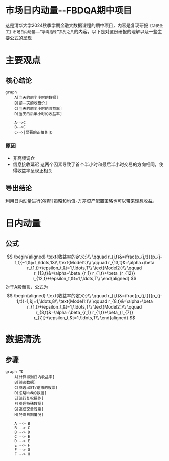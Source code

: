 # 市场日内动量--FBDQA期中项目

这是清华大学2024秋季学期金融大数据课程的期中项目，内容是复现研报`【华安金工】市场日内动量——“学海拾珠”系列之八`的内容，以下是对这份研报的理解以及一些主要公式的呈现

# 主要观点
## 核心结论
```mermaid
graph
    A[当天的前半小时的数据]
    B[前一天的收盘价]
    C[当天的前半小时的收益率]
    D[当天的后半小时的收益率]

    A-->C
    B-->C
    C-->|显著的正相关|D
```

### 原因
- 非高频调仓
- 信息接收延迟
这两个因素导致了首个半小时和最后半小时交易的方向相同，使得收益率呈现正相关

## 导出结论
利用日内动量进行的择时策略和均值-方差资产配置策略也可以带来理想收益。


# 日内动量
## 公式
$$
\begin{aligned}
\text{收益率的定义:}\\
\qquad r_{j,t}&=\frac{p_{j,t}}{p_{j-1,t}}-1,&j=1,\ldots,13\\
\text{Model1:}\\
\qquad r_{13,t}&=\alpha+\beta r_{1,t}+\epsilon_t,&t=1,\ldots,T\\
\text{Model2:}\\
\qquad r_{13,t}&=\alpha+\beta_{r_1} r_{1,t}+\beta_{r_{12}} r_{12,t}+\epsilon_t,&t=1,\ldots,T\\
\end{aligned}
$$
对于A股而言，公式为
$$
\begin{aligned}
\text{收益率的定义:}\\
\qquad r_{j,t}&=\frac{p_{j,t}}{p_{j-1,t}}-1,&j=1,\ldots,8\\
\text{Model1:}\\
\qquad r_{8,t}&=\alpha+\beta r_{1,t}+\epsilon_t,&t=1,\ldots,T\\
\text{Model2:}\\
\qquad r_{8,t}&=\alpha+\beta_{r_1} r_{1,t}+\beta_{r_{7}} r_{7,t}+\epsilon_t,&t=1,\ldots,T\\
\end{aligned}
$$

# 数据清洗
## 步骤
```mermaid
graph TD
    A[计算得到日内收益率]
    B[筛选数据]
    C[筛选出ST/退市的股票]
    D[忽略NaN的数据]
    E[进行复权操作]
    F[处理特殊数据]
    G[高成交量股票]
    H[特殊日期情况]

    A --> B
    B --> C
    B --> D
    C --> E
    D --> E
    E --> F
    F --> G
    F --> H
```
  